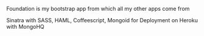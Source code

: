 Foundation is my bootstrap app from which all my other apps come from

Sinatra with SASS, HAML, Coffeescript, Mongoid for Deployment on Heroku with MongoHQ